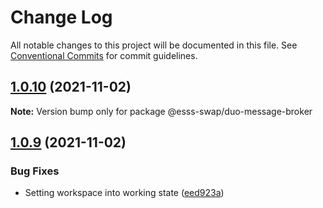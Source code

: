 # Change Log

All notable changes to this project will be documented in this file.
See [Conventional Commits](https://conventionalcommits.org) for commit guidelines.

## [1.0.10](https://github.com/UserOfficeProject/user-office-lib/compare/@esss-swap/duo-message-broker@1.0.9...@esss-swap/duo-message-broker@1.0.10) (2021-11-02)

**Note:** Version bump only for package @esss-swap/duo-message-broker





## [1.0.9](https://github.com/UserOfficeProject/user-office-lib/compare/@esss-swap/duo-message-broker@1.0.8...@esss-swap/duo-message-broker@1.0.9) (2021-11-02)


### Bug Fixes

* Setting workspace into working state ([eed923a](https://github.com/UserOfficeProject/user-office-lib/commit/eed923afb5851c67e7e0c28ab95dd5a43632ce97))
